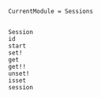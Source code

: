 ```@meta
CurrentModule = Sessions
```

```@contents
```

```@docs
Session
id
start
set!
get
get!!
unset!
isset
session
```
